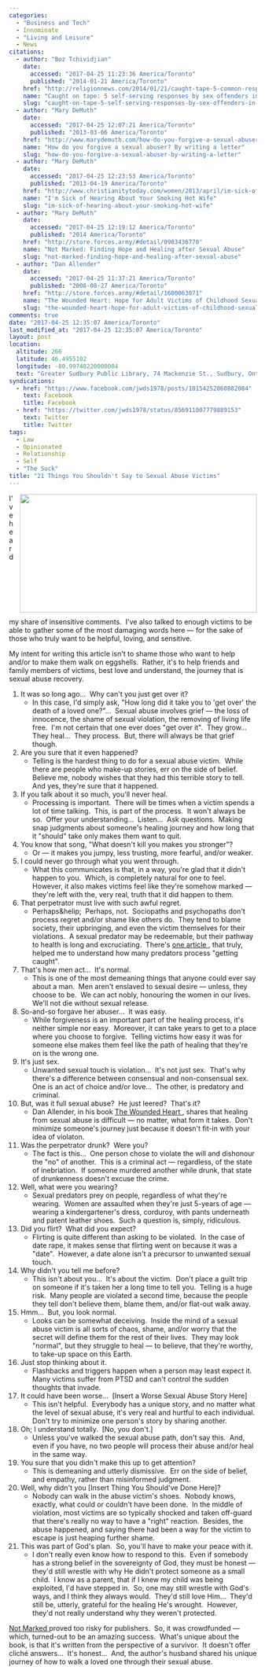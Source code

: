 ```yaml
---
categories:
  - "Business and Tech"
  - Innominate
  - "Living and Leisure"
  - News
citations:
  - author: "Boz Tchividjian"
    date:
      accessed: "2017-04-25 11:23:36 America/Toronto"
      published: "2014-01-21 America/Toronto"
    href: "http://religionnews.com/2014/01/21/caught-tape-5-common-responses-sex-offenders-church"
    name: "Caught on tape: 5 self-serving responses by sex offenders in the church"
    slug: "caught-on-tape-5-self-serving-responses-by-sex-offenders-in-the-church"
  - author: "Mary DeMuth"
    date:
      accessed: "2017-04-25 12:07:21 America/Toronto"
      published: "2013-03-06 America/Toronto"
    href: "http://www.marydemuth.com/how-do-you-forgive-a-sexual-abuser-by-writing-a-letter"
    name: "How do you forgive a sexual abuser? By writing a letter"
    slug: "how-do-you-forgive-a-sexual-abuser-by-writing-a-letter"
  - author: "Mary DeMuth"
    date:
      accessed: "2017-04-25 12:23:53 America/Toronto"
      published: "2013-04-19 America/Toronto"
    href: "http://www.christianitytoday.com/women/2013/april/im-sick-of-hearing-about-your-smoking-hot-wife.html"
    name: "I'm Sick of Hearing About Your Smoking Hot Wife"
    slug: "im-sick-of-hearing-about-your-smoking-hot-wife"
  - author: "Mary DeMuth"
    date:
      accessed: "2017-04-25 12:19:12 America/Toronto"
      published: "2014 America/Toronto"
    href: "http://store.forces.army/#detail/0983436770"
    name: "Not Marked: Finding Hope and Healing after Sexual Abuse"
    slug: "not-marked-finding-hope-and-healing-after-sexual-abuse"
  - author: "Dan Allender"
    date:
      accessed: "2017-04-25 11:37:21 America/Toronto"
      published: "2008-08-27 America/Toronto"
    href: "http://store.forces.army/#detail/1600063071"
    name: "The Wounded Heart: Hope for Adult Victims of Childhood Sexual Abuse"
    slug: "the-wounded-heart-hope-for-adult-victims-of-childhood-sexual-abuse"
comments: true
date: "2017-04-25 12:35:07 America/Toronto"
last_modified_at: "2017-04-25 12:35:07 America/Toronto"
layout: post
location:
  altitude: 266
  latitude: 46.4955102
  longitude: -80.99748220000004
  text: "Greater Sudbury Public Library, 74 Mackenzie St., Sudbury, Ontario, P3C 4X8, Canada"
syndications:
  - href: "https://www.facebook.com/jwds1978/posts/10154252060882084"
    text: Facebook
    title: Facebook
  - href: "https://twitter.com/jwds1978/status/856911007779889153"
    text: Twitter
    title: Twitter
tags:
  - Law
  - Opinionated
  - Relationship
  - Self
  - "The Suck"
title: "21 Things You Shouldn't Say to Sexual Abuse Victims"
---
```


<img
  alt="" height="241" src="{{ site.uri.assets }}/blog/2017/04/25/21-things-you-shouldnt-say-to-sexual-abuse-victims/innominate_1_482x241.png"
  style="border: 0px; float: right; margin-bottom: 10px; margin-left: 10px;" width="482" />
<p>
  I've heard my share of insensitive comments.&nbsp; I've also talked to enough victims to be able to gather some of the most damaging words here &#8212; for
  the sake of those who truly want to be helpful, loving, and sensitive.
</p>
<p>
  My intent for writing this article isn't to shame those who want to help and/or to make them walk on eggshells.&nbsp; Rather, it's to help friends and family
  members of victims, best love and understand, the journey that is sexual abuse recovery.
</p>
<!-- excerptBreak -->
<ol style="list-style-type: decimal;">
  <li>
    It was so long ago&hellip;&nbsp; Why can't you just get over it?
    <ul>
      <li>
        In this case, I'd simply ask, &quot;How long did it take you to 'get over' the death of a loved one?&quot;&hellip;&nbsp; Sexual abuse involves grief
        &#8212; the loss of innocence, the shame of sexual violation, the removing of living life free.&nbsp; I'm not certain that one ever does &quot;get over
        it&quot;.&nbsp; They grow&hellip;&nbsp; They heal&hellip;&nbsp; They process.&nbsp; But, there will always be that grief though.
      </li>
    </ul>
  </li>
  <li>
    Are you sure that it even happened?
    <ul>
      <li>
        Telling is the hardest thing to do for a sexual abuse victim.&nbsp; While there are people who make-up stories, err on the side of belief.&nbsp; Believe
        me, nobody wishes that they had this terrible story to tell.&nbsp; And yes, they're sure that it happened.
      </li>
    </ul>
  </li>
  <li>
    If you talk about it so much, you'll never heal.
    <ul>
      <li>
        Processing is important.&nbsp; There will be times when a victim spends a lot of time talking.&nbsp; This, is part of the process.&nbsp; It won't always
        be so.&nbsp; Offer your understanding&hellip;&nbsp; Listen&hellip;&nbsp; Ask questions.&nbsp; Making snap judgments about someone's healing journey and
        how long that it &quot;should&quot; take only makes them want to quit.
      </li>
    </ul>
  </li>
  <li>
    You know that song, &quot;What doesn't kill you makes you stronger&quot;?
    <ul>
      <li>
        Or &#8212; it makes you jumpy, less trusting, more fearful, and/or weaker.
      </li>
    </ul>
  </li>
  <li>
    I could never go through what you went through.
    <ul>
      <li>
        What this communicates is that, in a way, you're glad that it didn't happen to you.&nbsp; Which, is completely natural for one to feel.&nbsp; However,
        it also makes victims feel like they're somehow marked &#8212; they're left with the, very real, truth that it did happen to them.
      </li>
    </ul>
  </li>
  <li>
    That perpetrator must live with such awful regret.
    <ul>
      <li>
        Perhaps&helip;&nbsp; Perhaps, not.&nbsp; Sociopaths and psychopaths don't process regret and/or shame like others do.&nbsp; They tend to blame society,
        their upbringing, and even the victim themselves for their violations.&nbsp; A sexual predator may be redeemable, but their pathway to health is long
        and excruciating.&nbsp; There's
        <a
          href="{{ site.url }}{{ page.url }}#cite-caught-on-tape-5-self-serving-responses-by-sex-offenders-in-the-church" rel="me"
          title="Caught on tape: 5 self-serving responses by sex offenders in the church">
          one article
        </a>,
        that truly, helped me to understand how many predators process &quot;getting caught&quot;.
      </li>
    </ul>
  </li>
  <li>
    That's how men act&hellip;&nbsp; It's normal.
    <ul>
      <li>
        This is one of the most demeaning things that anyone could ever say about a man.&nbsp; Men aren't enslaved to sexual desire &#8212; unless, they choose
        to be.&nbsp; We can act nobly, honouring the women in our lives.&nbsp; We'll not die without sexual release.
      </li>
    </ul>
  </li>
  <li>
    So-and-so forgave her abuser&hellip;&nbsp; It was easy.
    <ul>
      <li>
        While forgiveness is an important part of the healing process, it's neither simple nor easy.&nbsp; Moreover, it can take years to get to a place where
        you choose to forgive.&nbsp; Telling victims how easy it was for someone else makes them feel like the path of healing that they're on is the wrong one.
      </li>
    </ul>
  </li>
  <li>
    It's just sex.
    <ul>
      <li>
        Unwanted sexual touch is violation&hellip;&nbsp; It's not just sex.&nbsp; That's why there's a difference between consensual and non-consensual
        sex.&nbsp; One is an act of choice and/or love&hellip;&nbsp; The other, is predatory and criminal.
      </li>
    </ul>
  </li>
  <li>
    But, was it full sexual abuse?&nbsp; He just leered?&nbsp; That's it?
    <ul>
      <li>
        Dan Allender, in his book
        <a
          href="{{ site.url }}{{ page.url }}#cite-the-wounded-heart-hope-for-adult-victims-of-childhood-sexual-abuse" rel="me"
          title="The Wounded Heart: Hope for Adult Victims of Childhood Sexual Abuse">
          The Wounded Heart
        </a>, shares that healing from sexual abuse is difficult &#8212; no matter, what form it takes.&nbsp; Don't minimize someone's journey just because it
        doesn't fit-in with your idea of violaton.
      </li>
    </ul>
  </li>
  <li>
    Was the perpetrator drunk?&nbsp; Were you?
    <ul>
      <li>
        The fact is this&hellip;&nbsp; One person chose to violate the will and dishonour the &quot;no&quot; of another.&nbsp; This is a criminal act &#8212;
        regardless, of the state of inebriation.&nbsp; If someone murdered another while drunk, that state of drunkenness doesn't excuse the crime.
      </li>
    </ul>
  </li>
  <li>
    Well, what were you wearing?
    <ul>
      <li>
        Sexual predators prey on people, regardless of what they're wearing.&nbsp; Women are assaulted when they're just 5-years of age &#8212; wearing a
        kindergartener's dress, corduroy, with pants underneath and patent leather shoes.&nbsp; Such a question is, simply, ridiculous.
      </li>
    </ul>
  </li>
  <li>
    Did you flirt?&nbsp; What did you expect?
    <ul>
      <li>
        Flirting is quite different than asking to be violated.&nbsp; In the case of date rape, it makes sense that flirting went on because it was a
        &quot;date&quot;.&nbsp; However, a date alone isn't a precursor to unwanted sexual touch.
      </li>
    </ul>
  </li>
  <li>
    Why didn't you tell me before?
    <ul>
      <li>
        This isn't about you&hellip;&nbsp; It's about the victim.&nbsp; Don't place a guilt trip on someone if it's taken her a long time to tell you.&nbsp;
        Telling is a huge risk.&nbsp; Many people are violated a second time, because the people they tell don't believe them, blame them, and/or flat-out walk
        away.
      </li>
    </ul>
  </li>
  <li>
    Hmm&hellip;&nbsp; But, you look normal.
    <ul>
      <li>
        Looks can be somewhat deceiving.&nbsp; Inside the mind of a sexual abuse victim is all sorts of chaos, shame, and/or worry that the secret will define
        them for the rest of their lives.&nbsp; They may look &quot;normal&quot;, but they struggle to heal &#8212; to believe, that they're worthy, to take-up
        space on this Earth.
      </li>
    </ul>
  </li>
  <li>
    Just stop thinking about it.
    <ul>
      <li>
        Flashbacks and triggers happen when a person may least expect it.&nbsp; Many victims suffer from PTSD and can't control the sudden thoughts that invade.
      </li>
    </ul>
  </li>
  <li>
    It could have been worse&hellip;&nbsp; [Insert a Worse Sexual Abuse Story Here]
    <ul>
      <li>
        This isn't helpful.&nbsp; Everybody has a unique story, and no matter what the level of sexual abuse, it's very real and hurtful to each
        individual.&nbsp; Don't try to minimize one person's story by sharing another.
      </li>
    </ul>
  </li>
  <li>
    Oh; I understand totally.&nbsp; [No, you don't.]
    <ul>
      <li>
        Unless you've walked the sexual abuse path, don't say this.&nbsp; And, even if you have, no two people will process their abuse and/or heal in the same
        way.
      </li>
    </ul>
  </li>
  <li>
    You sure that you didn't make this up to get attention?
    <ul>
      <li>
        This is demeaning and utterly dismissive.&nbsp; Err on the side of belief, and empathy, rather than misinformed judgment.
      </li>
    </ul>
  </li>
  <li>
    Well, why didn't you [Insert Thing You Should've Done Here]?
    <ul>
      <li>
        Nobody can walk in the abuse victim's shoes.&nbsp; Nobody knows, exactly, what could or couldn't have been done.&nbsp; In the middle of violation, most
        victims are so typically shocked and taken off-guard that there's really no way to have a &quot;right&quot; reaction.&nbsp; Besides, the abuse happened,
        and saying there had been a way for the victim to escape is just heaping further shame.
      </li>
    </ul>
  </li>
  <li>
    This was part of God's plan.&nbsp; So, you'll have to make your peace with it.
    <ul>
      <li>
        I don't really even know how to respond to this.&nbsp; Even if somebody has a strong belief in the sovereignty of God, they must be honest &#8212;
        they'd still wrestle with why He didn't protect someone as a small child.&nbsp; I know as a parent, that if I knew my child was being exploited, I'd
        have stepped in.&nbsp; So, one may still wrestle with God's ways, and I think they always would.&nbsp; They'd still love Him&hellip;&nbsp; They'd still
        be, utterly, grateful for the healing He's wrought.&nbsp; However, they'd not really understand why they weren't protected.
      </li>
    </ul>
  </li>
</ol>
<p>
  <a
    href="{{ site.url }}{{ page.url }}#cite-not-marked-finding-hope-and-healing-after-sexual-abuse" rel="me"
    title="Not Marked: Finding Hope and Healing after Sexual Abuse">
    Not Marked
  </a>
  proved too risky for publishers.&nbsp; So, it was crowdfunded &#8212; which, turned-out to be an amazing success.&nbsp; What's unique about the book, is that
  it's written from the perspective of a survivor.&nbsp; It doesn't offer clich&eacute; answers&hellip;&nbsp; It's honest&hellip;&nbsp; And, the author's
  husband shared his unique journey of how to walk a loved one through their sexual abuse.
</p>
